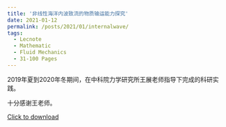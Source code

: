 ```yaml
---
title: '非线性海洋内波致流的物质输运能力探究'
date: 2021-01-12
permalink: /posts/2021/01/internalwave/
tags:
  - Lecnote
  - Mathematic
  - Fluid Mechanics
  - 31-100 Pages
---
```


2019年夏到2020年冬期间，在中科院力学研究所王展老师指导下完成的科研实践。

十分感谢王老师。

[Click to download](/files/lecnote/kysj.pdf)

